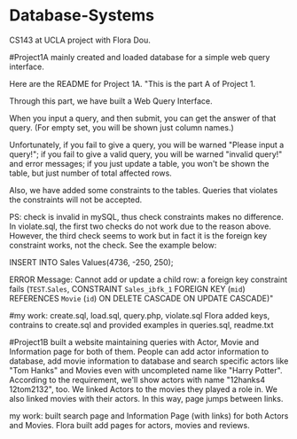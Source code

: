 # Database-Systems
CS143 at UCLA project with Flora Dou.

#Project1A mainly created and loaded database for a simple web query interface.

Here are the README for Project 1A.
"This is the part A of Project 1. 

Through this part, we have built a Web Query Interface.

When you input a query, and then submit, you can get the answer of that query. (For empty set, you will be shown just column names.)

Unfortunately, if you fail to give a query, you will be warned "Please input a query!"; if you fail to give a valid query, you will be warned "invalid query!" and error messages; if you just update a table, you won't be shown the table, but just number of total affected rows.

Also, we have added some constraints to the tables. Queries that violates the constraints will not be accepted. 



PS: check is invalid in mySQL, thus check constraints makes no difference. In violate.sql, the first two checks do not work due to the reason above. However, the third check seems to work but in fact it is the foreign key constraint works, not the check. See the example below:

INSERT INTO Sales Values(4736, -250, 250);

ERROR Message:
Cannot add or update a child row: a foreign key constraint fails (`TEST`.`Sales`, CONSTRAINT `Sales_ibfk_1` FOREIGN KEY (`mid`) REFERENCES `Movie` (`id`) ON DELETE CASCADE ON UPDATE CASCADE)"

  #my work: create.sql, load.sql, query.php, violate.sql
  Flora added keys, contrains to create.sql and provided examples in queries.sql, readme.txt


#Project1B built a website maintaining queries with Actor, Movie and Information page for both of them.
People can add actor information to database, add movie information to database and search specific actors like "Tom Hanks" and Movies even with uncompleted name like "Harry Potter". According to the requirement, we'll show actors with name "12hanks4 12tom2132", too. We linked Actors to the movies they played a role in. We also linked movies with their actors. In this way, page jumps between links.

my work: built search page and Information Page (with links) for both Actors and Movies.
Flora built add pages for actors, movies and reviews.